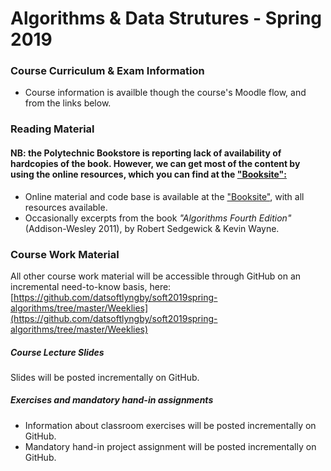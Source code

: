 # Algorithms & Data Strutures - Spring 2019

### Course Curriculum & Exam Information
* Course information is availble though the course's Moodle flow, and from the links below.

### Reading Material
#### NB: the Polytechnic Bookstore is reporting lack of availability of hardcopies of the book. However, we can get most of the content by using the online resources, which you can find at the ["Booksite":](https://algs4.cs.princeton.edu/home/)

* Online material and code base is available at the ["Booksite"](https://algs4.cs.princeton.edu/home/), with all resources available. 
* Occasionally excerpts from the book _"Algorithms Fourth Edition"_ (Addison-Wesley 2011), by Robert Sedgewick & Kevin Wayne. 

### Course Work Material
All other course work material will be accessible through GitHub on an incremental need-to-know basis, here: [https://github.com/datsoftlyngby/soft2019spring-algorithms/tree/master/Weeklies](https://github.com/datsoftlyngby/soft2019spring-algorithms/tree/master/Weeklies)

##### Course Lecture Slides
Slides will be posted incrementally on GitHub.

##### Exercises and mandatory hand-in assignments
* Information about classroom exercises will be posted incrementally on GitHub.
* Mandatory hand-in project assignment will be posted incrementally on GitHub.
